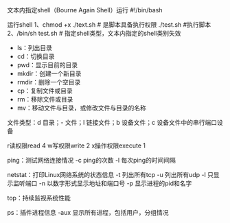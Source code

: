 文本内指定shell（Bourne Again Shell）运行
#!/bin/bash

运行shell
1、chmod +x ./text.sh    # 是脚本具备执行权限
      ./test.sh    #执行脚本
2、/bin/sh test.sh # 指定shell类型，文本内指定的shell类别失效

- ls：列出目录
- cd：切换目录
- pwd：显示目前的目录
- mkdir：创建一个新目录
- rmdir：删除一个空目录
- cp：复制文件或目录
- rm：移除文件或目录
- mv：移动文件与目录，或修改文件与目录的名称

文件类型：d 目录；- 文件；l 链接文件；b 设备文件；c 设备文件中的串行端口设备

r读权限read 4
w写权限write 2
x操作权限execute 1

ping：测试网络连接情况
-c ping的次数
-l 每次ping的时间间隔

netstat：打印Linux网络系统的状态信息
-t 列出所有tcp
-u 列出所有udp
-l 只显示监听端口
-n 以数字形式显示地址和端口号
-p 显示进程的pid和名字

top：持续监视系统性能

ps：插件进程信息
-aux 显示所有进程，包括用户，分组情况